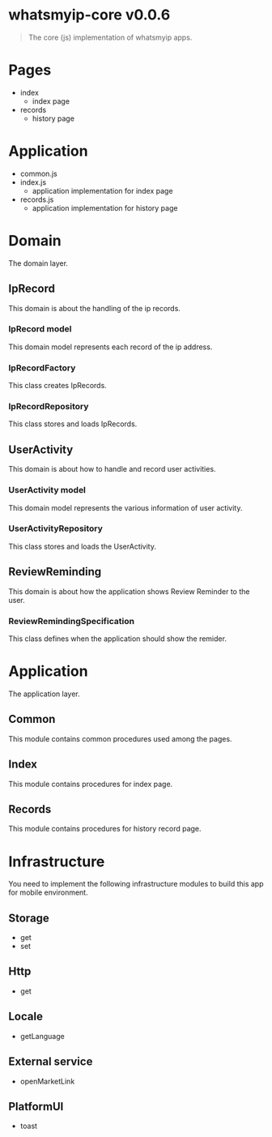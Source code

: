 # whatsmyip-core v0.0.6

> The core (js) implementation of whatsmyip apps.

# Pages

- index
  - index page
- records
  - history page

# Application
- common.js
- index.js
  - application implementation for index page
- records.js
  - application implementation for history page

# Domain

The domain layer.

## IpRecord

This domain is about the handling of the ip records.

### IpRecord model

This domain model represents each record of the ip address.

### IpRecordFactory

This class creates IpRecords.

### IpRecordRepository

This class stores and loads IpRecords.

## UserActivity

This domain is about how to handle and record user activities.

### UserActivity model

This domain model represents the various information of user activity.

### UserActivityRepository

This class stores and loads the UserActivity.

## ReviewReminding

This domain is about how the application shows Review Reminder to the user.

### ReviewRemindingSpecification

This class defines when the application should show the remider.

# Application

The application layer.

## Common

This module contains common procedures used among the pages.

## Index

This module contains procedures for index page.

## Records

This module contains procedures for history record page.

# Infrastructure

You need to implement the following infrastructure modules to build this app for mobile environment.

## Storage

- get
- set

## Http

- get

## Locale

- getLanguage

## External service

- openMarketLink

## PlatformUI

- toast
